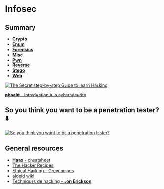 # Infosec

## Summary

- [**Crypto**](https://github.com/amir0r/notes/tree/master/Infosec/Crypto#cryptography)
- [**Enum**](https://github.com/amir0r/notes/tree/master/Infosec/Enum#enum)
- [**Forensics**](https://github.com/amir0r/notes/tree/master/Infosec/Forensics#forensics)
- [**Misc**](https://github.com/amir0r/notes/tree/master/Infosec/Misc#miscellaneous)
- [**Pwn**](https://github.com/amir0r/notes/tree/master/Infosec/Pwn#pwn)
- [**Reverse**](https://github.com/amir0r/notes/tree/master/Infosec/Reverse#reverse)
- [**Stego**](https://github.com/amir0r/notes/tree/master/Infosec/Stego#stego)
- [**Web**](https://github.com/amir0r/notes/tree/master/Infosec/Web#web)


[![The Secret step-by-step Guide to learn Hacking](https://i.ytimg.com/vi/2TofunAI6fU/hqdefault.jpg?sqp=-oaymwEZCNACELwBSFXyq4qpAwsIARUAAIhCGAFwAQ==&rs=AOn4CLCykZ13sdYHpb-YUmX6g_4XRS-p-w)](https://www.youtube.com/watch?v=2TofunAI6fU)

[**phackt** - Introduction à la cybersécurité](https://phackt.com/introduction-cybersecurite)

## So you think you want to be a penetration tester? :arrow_down:

[![So you think you want to be a penetration tester?](https://i.ytimg.com/vi/Kaat-T71N3A/hqdefault.jpg?sqp=-oaymwEZCNACELwBSFXyq4qpAwsIARUAAIhCGAFwAQ==&rs=AOn4CLB-sRQVGJjozil563kKJ5dCZneQqQ)](https://www.youtube.com/watch?v=Kaat-T71N3A)


## General resources

- [**Haax** - cheatsheet](https://cheatsheet.haax.fr/)
- [The Hacker Recipes](https://www.thehacker.recipes/)
- [Ethical Hacking - Greycampus](https://www.greycampus.com/opencampus/ethical-hacking/what-is-hacking)
- [aldeid wiki](https://www.aldeid.com/wiki/Main_Page)
- [Techniques de hacking - **Jon Erickson**](https://www.pearson.fr/fr/book/?GCOI=27440100296090#h2tabtableContents)
